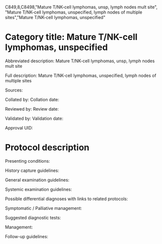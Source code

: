 C849,8,C8498,"Mature T/NK-cell lymphomas, unsp, lymph nodes mult site", "Mature T/NK-cell lymphomas, unspecified, lymph nodes of multiple sites","Mature T/NK-cell lymphomas, unspecified"
# Category title: Mature T/NK-cell lymphomas, unspecified

Abbreviated description: Mature T/NK-cell lymphomas, unsp, lymph nodes mult site

Full description: Mature T/NK-cell lymphomas, unspecified, lymph nodes of multiple sites

Sources:

Collated by:
Collation date:

Reviewed by:
Review date:

Validated by:
Validation date:

Approval UID:

# Protocol description

Presenting conditions:

History capture guidelines:

General examination guidelines:

Systemic examination guidelines:

Possible differential diagnoses with links to related protocols:

Symptomatic / Palliative management:

Suggested diagnostic tests:

Management:

Follow-up guidelines:
